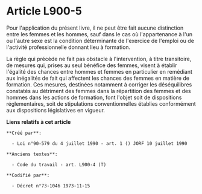 # Article L900-5

Pour l'application du présent livre, il ne peut être fait aucune distinction entre les femmes et les hommes, sauf dans le cas
où l'appartenance à l'un ou l'autre sexe est la condition déterminante de l'exercice de l'emploi ou de l'activité
professionnelle donnant lieu à formation.

La règle qui précède ne fait pas obstacle à l'intervention, à titre transitoire, de mesures qui, prises au seul bénéfice des
femmes, visent à établir l'égalité des chances entre hommes et femmes en particulier en remédiant aux inégalités de fait qui
affectent les chances des femmes en matière de formation. Ces mesures, destinées notamment à corriger les déséquilibres
constatés au détriment des femmes dans la répartition des femmes et des hommes dans les actions de formation, font l'objet
soit de dispositions réglementaires, soit de stipulations conventionnelles établies conformément aux dispositions
législatives en vigueur.

**Liens relatifs à cet article**

	**Créé par**:

	  - Loi n°90-579 du 4 juillet 1990 - art. 1 () JORF 10 juillet 1990

	**Anciens textes**:

	  - Code du travail - art. L900-4 (T)

	**Codifié par**:

	  - Décret n°73-1046 1973-11-15
